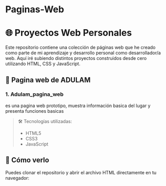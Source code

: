 # Paginas-Web
# 🌐 Proyectos Web Personales

Este repositorio contiene una colección de páginas web que he creado como parte de mi aprendizaje y desarrollo personal como desarrollador/a web. Aquí iré subiendo distintos proyectos construidos desde cero utilizando HTML, CSS y JavaScript.

## 📁 Pagina web de ADULAM

### 1. Adulam_pagina_web
es una pagina web prototipo, muestra información basica del lugar y presenta funciones basicas

> 🛠️ Tecnologías utilizadas:  
> - HTML5  
> - CSS3  
> - JavaScript

## 🚀 Cómo verlo

Puedes clonar el repositorio y abrir el archivo HTML directamente en tu navegador:



